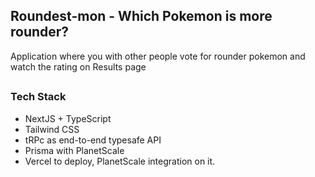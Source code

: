 ## Roundest-mon - Which Pokemon is more rounder?

Application where you with other people vote for rounder pokemon and watch the rating on Results page

##

### Tech Stack

- NextJS + TypeScript
- Tailwind CSS
- tRPc as end-to-end typesafe API
- Prisma with PlanetScale
- Vercel to deploy, PlanetScale integration on it.
